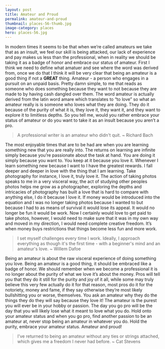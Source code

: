 ```yaml
---
layout: post
title: Amateur and Proud
permalink: amateur-and-proud
thumbnail: places-56-thumb.jpg
image-category: places
hero: places-56.jpg
---
```





In modern times it seems to be that when we’re called amateurs we take that as an insult, we feel our skill is being attacked, our lack of experience and pay makes us less than the professional, when in reality we should be taking it as a badge of honor and embrace our status of amateur. First I think we need to define what amatuer and see where the word was derived from, once we do that I think it will be very clear that being an amateur is a good thing if not a **GREAT** thing. Amateur - a person who engages in a pursuit on an unpaid basis. Pretty damn simple, to me that reads as someone who does something because they want to not because they are made to by having cash dangled over them. The word amateur is actually derived from the latin word amare which translates to “to love” so what an amateur really is is someone who loves what they are doing. They do it because of the purity of what it is, they love it, they want it, and they want to explore it to limitless depths.  So you tell me, would you rather embrace your status of amateur or do you want to take it as an insult because you aren’t a pro.

> A professional writer is an amateur who didn't quit.
> ~ Richard Bach

The most enjoyable times that are to be had are when you are learning something new that you are really into. The returns on learning are infinite simply because you’re passionate about the task at hand. You are doing it simply because you want to. You keep at it because you love it. Whenever I learn something new because I want to I have the greatest rewards. I fall deeper and deeper in love with the thing that I am learning. Take photography for instance, I love it, truly love it. The action of taking photos speaks to me in a very visceral way, the act of studying other peoples photos helps me grow as a photographer, exploring the depths and intricacies of photography has built a love that is hard to compare with anything else, I do it because I love it. If money would be introduced into the equation and I was no longer taking photos because I wanted to but because I had to as means of survival it would lose its appeal. It would no longer be fun it would be work. Now I certainly would love to get paid to take photos, however, I would need to make sure that it was in my own way and moved in my direction, I would need complete creative freedom. It’s when money buys restrictions that things become less fun and more work.

> I set myself challenges every time I work. Ideally, I approach everything as though it's the first time - with a beginner's mind and an amateur's love.
> ~ Willem Dafoe

Being an amateur is about the raw visceral experience of doing something you love. Being an amateur is a good thing, it should be embraced like a badge of honor. We should remember when we become a professional it is no longer about the purity of what we love it’s about the money. Pros will tell you that they do it still for the purity and joy of it all, while some may truly believe this very few actually do it for that reason, most pros do it for the notoriety, money and fame, if they say otherwise they’re most likely bullshitting you or worse, themselves. You ask an amateur why they do the things they do they will say because they love it! The amateur is the purest you will ever be in your hobby or passion. The day you go pro will be the day that you will likely lose what it meant to love what you do. Hold onto your amateur status and when you go pro, find another passion to be an amateur at, never stop being an amateur in whatever you do. Hold the purity, embrace your amateur status. Amateur and proud!

> I've returned to being an amateur without any ties or strings attached, which gives me a freedom I never had before.
> ~ Cat Stevens
